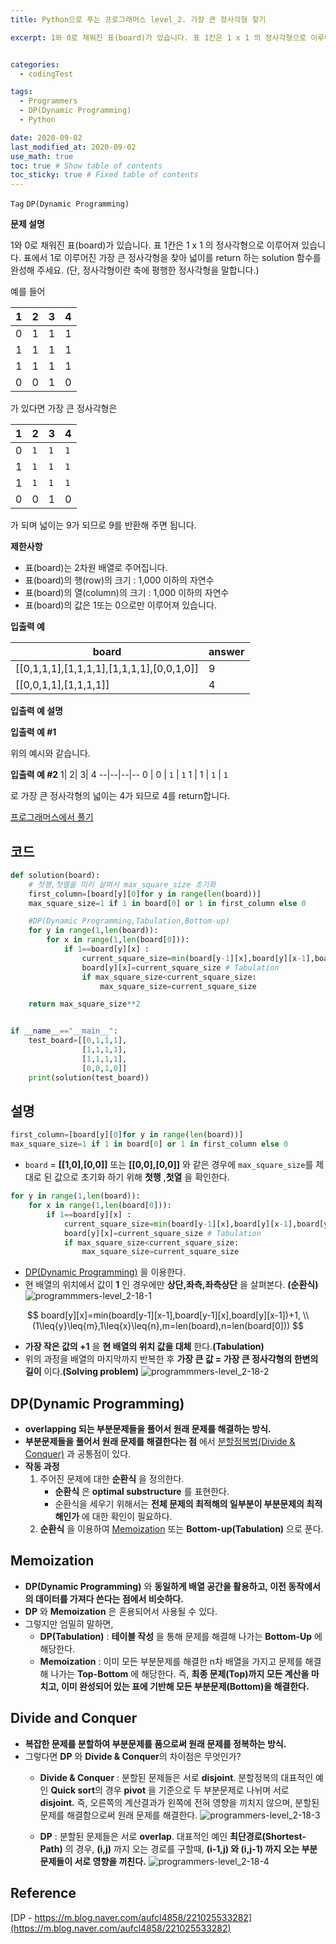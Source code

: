 ```yaml
---
title: Python으로 푸는 프로그래머스 level_2. 가장 큰 정사각형 찾기

excerpt: 1와 0로 채워진 표(board)가 있습니다. 표 1칸은 1 x 1 의 정사각형으로 이루어져 있습니다. 표에서 1로 이루어진 가장 큰 정사각형을 찾아 넓이를 return 하는 solution 함수를 완성해 주세요. (단, 정사각형이란 축에 평행한 정사각형을 말합니다.)


categories:
  - codingTest

tags:
  - Programmers
  - DP(Dynamic Programming)
  - Python

date: 2020-09-02
last_modified_at: 2020-09-02
use_math: true
toc: true # Show table of contents
toc_sticky: true # Fixed table of contents
---
```


`Tag` `DP(Dynamic Programming)` <br>

**문제 설명**

1와 0로 채워진 표(board)가 있습니다. 표 1칸은 1 x 1 의 정사각형으로 이루어져 있습니다. 표에서 1로 이루어진 가장 큰 정사각형을 찾아 넓이를 return 하는 solution 함수를 완성해 주세요. (단, 정사각형이란 축에 평행한 정사각형을 말합니다.)

예를 들어

1|	2|	3|	4
--|--|--|--
0|	1|	1|	1
1|	1|	1|	1
1	|1	|1	|1
0|	0|	1|	0
가 있다면 가장 큰 정사각형은

1|	2|	3|	4
--|--|--|--
0	|`1`|	`1`|	`1`
1|	`1`|	`1`|	`1`
1	|`1`|	`1`	|`1`
0	|0|	1	|0
가 되며 넓이는 9가 되므로 9를 반환해 주면 됩니다.

**제한사항**

- 표(board)는 2차원 배열로 주어집니다.
- 표(board)의 행(row)의 크기 : 1,000 이하의 자연수
- 표(board)의 열(column)의 크기 : 1,000 이하의 자연수
- 표(board)의 값은 1또는 0으로만 이루어져 있습니다.

**입출력 예**

board|	answer
--|--
\[[0,1,1,1],[1,1,1,1],[1,1,1,1],[0,0,1,0]]|	9
\[[0,0,1,1],[1,1,1,1]]|	4

**입출력 예 설명**

**입출력 예 #1**

위의 예시와 같습니다.

**입출력 예 #2**
1|	2|	3|	4
--|--|--|--
 0 | 0 | `1` | `1`
 1 | 1 | `1` | `1`

로 가장 큰 정사각형의 넓이는 4가 되므로 4를 return합니다.

[프로그래머스에서 풀기](https://programmers.co.kr/learn/courses/30/lessons/12905)

## 코드
```python
def solution(board):
    # 첫행,첫열을 미리 살펴서 max_square_size 초기화
    first_column=[board[y][0]for y in range(len(board))]
    max_square_size=1 if 1 in board[0] or 1 in first_column else 0

    #DP(Dynamic Programming,Tabulation,Bottom-up)
    for y in range(1,len(board)):
        for x in range(1,len(board[0])):
            if 1==board[y][x] :
                current_square_size=min(board[y-1][x],board[y][x-1],board[y-1][x-1])+1 # 상단,좌측,좌측상단
                board[y][x]=current_square_size # Tabulation
                if max_square_size<current_square_size:
                    max_square_size=current_square_size

    return max_square_size**2


if __name__=="__main__":
    test_board=[[0,1,1,1],
                [1,1,1,1],
                [1,1,1,1],
                [0,0,1,0]]
    print(solution(test_board))
```

## 설명

```python
first_column=[board[y][0]for y in range(len(board))]
max_square_size=1 if 1 in board[0] or 1 in first_column else 0
```
- `board` = **\[[1,0],[0,0]]** 또는 **\[[0,0],[0,0]]** 와 같은 경우에 `max_square_size`를 제대로 된 값으로 초기화 하기 위해 **첫행** ,**첫열** 을 확인한다.

```python
for y in range(1,len(board)):
    for x in range(1,len(board[0])):
        if 1==board[y][x] :
            current_square_size=min(board[y-1][x],board[y][x-1],board[y-1][x-1])+1 # 상단,좌측,좌측상단
            board[y][x]=current_square_size # Tabulation
            if max_square_size<current_square_size:
                max_square_size=current_square_size
```
- [DP(Dynamic Programming)](#dpdynamic-programming) 을 이용한다.
- 현 배열의 위치에서 값이 **1** 인 경우에만 **상단,좌측,좌측상단** 을 살펴본다. **(순환식)**
![programmmers-level_2-18-1](/assets/img/programmers-level_2-18-1.jpg)

$$
board[y][x]=min(board[y-1][x-1],board[y-1][x],board[y][x-1])+1, \\
(1\leq{y}\leq{m},1\leq{x}\leq{n},m=len(board),n=len(board[0]))
$$

- **가장 작은 값의 +1** 을 **현 배열의 위치 값을 대체** 한다.**(Tabulation)**
- 위의 과정을 배열의 마지막까지 반복한 후 **가장 큰 값 = 가장 큰 정사각형의 한변의 길이** 이다.**(Solving problem)**
![programmmers-level_2-18-2](/assets/img/programmers-level_2-18-2.png)

## DP(Dynamic Programming)
- **overlapping 되는 부분문제들을 풀어서 원래 문제를 해결하는 방식.**
- **부분문제들을 풀어서 원래 문제를 해결한다는 점** 에서 [분할정복법(Divide & Conquer)](#divide-and-conquer) 과 공통점이 있다.
- **작동 과정**
	1. 주어진 문제에 대한 **순환식** 을 정의한다.
		- **순환식** 은 **optimal substructure** 를 표현한다.
		- 순환식을 세우기 위해서는 **전체 문제의 최적해의 일부분이 부분문제의 최적해인가** 에 대한 확인이 필요하다.
	2. **순환식** 을 이용하여 [Memoization](#memoization) 또는 **Bottom-up(Tabulation)** 으로 푼다.


## Memoization
- **DP(Dynamic Programming)** 와 **동일하게 배열 공간을 활용하고, 이전 동작에서의 데이터를 가져다 쓴다는 점에서 비슷하다.**
- **DP** 와 **Memoization** 은 혼용되어서 사용될 수 있다.
- 그렇지만 엄밀히 말하면,
	- **DP(Tabulation)** : **테이블 작성** 을 통해 문제를 해결해 나가는 **Bottom-Up** 에 해당한다.
	- **Memoization** : 이미 모든 부분문제를 해결한 n차 배열을 가지고 문제를 해결해 나가는 **Top-Bottom** 에 해당한다.
	즉, **최종 문제(Top)까지 모든 계산을 마치고, 이미 완성되어 있는 표에 기반해 모든 부분문제(Bottom)을 해결한다.**



## Divide and Conquer
- **복잡한 문제를 분할하여 부분문제를 품으로써 원래 문제를 정복하는 방식.**
- 그렇다면 **DP** 와 **Divide & Conquer**의 차이점은 무엇인가?
	- **Divide & Conquer** : 분할된 문제들은 서로 **disjoint**.
	분할정복의 대표적인 예인 **Quick sort**의 경우  **pivot** 을 기준으로 두 부분문제로 나뉘며 서로 **disjoint.**
	즉, 오른쪽의 계산결과가 왼쪽에 전혀 영향을 끼치지 않으며, 분할된 문제를 해결함으로써 원래 문제를 해결한다.
	![programmers-level_2-18-3](/assets/img/programmers-level_2-18-3.png)

	- **DP** :  분할된 문제들은 서로 **overlap**.
	대표적인 예인 **최단경로(Shortest-Path)** 의 경우, **(i,j)** 까지 오는 경로를 구할때, **(i-1,j) 와 (i,j-1) 까지 오는 부분문제들이 서로 영향을 끼친다.**
	![programmers-level_2-18-4](/assets/img/programmers-level_2-18-4.png)


## Reference
[DP - https://m.blog.naver.com/aufcl4858/221025533282](https://m.blog.naver.com/aufcl4858/221025533282)
